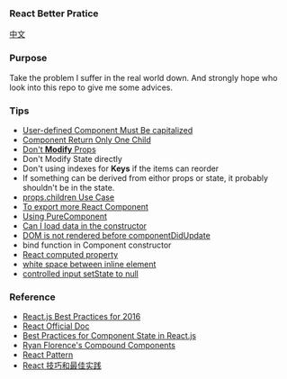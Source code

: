 ### React Better Pratice

[中文](./README-zh.md)

### Purpose

Take the problem I suffer in the real world down. And strongly hope who look into this
repo to give me some advices.

### Tips

* [User-defined Component Must Be capitalized](./details/user-defined-component-must-be-capitalized.md)
* [Component Return Only One Child](./details/component-return-only-one-child.md)
* [Don't **Modify** Props](./details/props-are-read-only.md)
* Don't Modify State directly
* Don't using indexes for **Keys** if the items can reorder
* If something can be derived from eithor props or state, it probably shouldn't be in the state.
* [props.children Use Case](./details/props-children.md)
* [To export more React Component](./details/export-more-components.md)
* [Using PureComponent](./details/pure-component.md)
* [Can I load data in the constructor](https://github.com/facebook/react/issues/9021)
* [DOM is not rendered before componentDidUpdate](https://github.com/facebook/react/issues/9033)
* bind function in Component constructor
* [React computed property](./details/computed.md)
* [white space between inline element](./details/white-space-between-inline-element.md)
* [controlled input setState to null](./details/controlled-input-to-null.md)


### Reference

* [React.js Best Practices for 2016](https://blog.risingstack.com/react-js-best-practices-for-2016/)
* [React Official Doc](https://facebook.github.io/react/)
* [Best Practices for Component State in React.js](http://brewhouse.io/blog/2015/03/24/best-practices-for-component-state-in-reactjs.html)
* [Ryan Florence's Compound Components](https://www.youtube.com/watch?v=hEGg-3pIHlE)
* [React Pattern](http://reactpatterns.com/)
* [React 技巧和最佳实践](http://www.jianshu.com/p/90a72128ec76)
